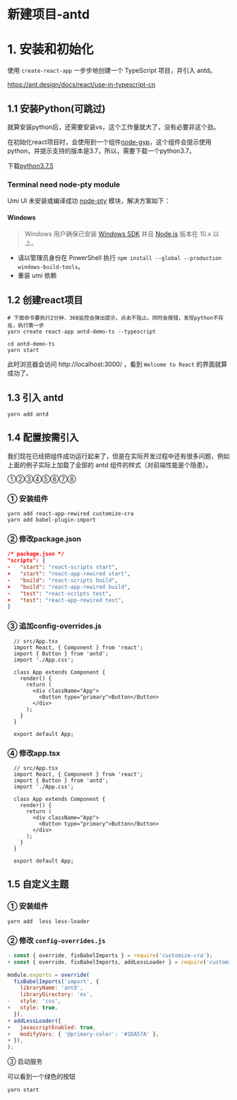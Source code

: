 # 新建项目-antd



# 1. 安装和初始化

使用 `create-react-app` 一步步地创建一个 TypeScript 项目，并引入 antd。

https://ant.design/docs/react/use-in-typescript-cn



## 1.1 安装Python(可跳过)

就算安装python后，还需要安装vs，这个工作量就大了，没有必要非这个劲。

在初始化react项目时，会使用到一个组件[node-gyp](https://github.com/nodejs/node-gyp)，这个组件会提示使用python，并提示支持的版本是3.7，所以，需要下载一个python3.7。

下载[python3.7.5](https://www.python.org/ftp/python/3.7.5/python-3.7.5-amd64.exe)

###  Terminal need node-pty module

Umi UI 未安装或编译成功 [node-pty](https://www.npmjs.com/package/node-pty) 模块，解决方案如下：

#### Windows

> Windows 用户确保已安装 [Windows SDK](https://developer.microsoft.com/en-us/windows/downloads/windows-10-sdk) 并且 [Node.js](https://nodejs.org/en/download/) 版本在 10.x 以上。

- 请以管理员身份在 PowerShell 执行 `npm install --global --production windows-build-tools`。
- 重装 umi 依赖



## 1.2 创建react项目



```shell
# 下面命令要执行2分钟，360监控会弹出提示，点击不阻止。同时会报错，发现python不存在，执行第一步
yarn create react-app antd-demo-ts --typescript

cd antd-demo-ts
yarn start
```



此时浏览器会访问 http://localhost:3000/ ，看到 `Welcome to React` 的界面就算成功了。



## 1.3 引入 antd

```shell
yarn add antd
```





## 1.4 配置按需引入

我们现在已经把组件成功运行起来了，但是在实际开发过程中还有很多问题，例如上面的例子实际上加载了全部的 antd 组件的样式（对前端性能是个隐患）。

①②③④⑤⑥⑦⑧

### ① 安装组件

```
yarn add react-app-rewired customize-cra	
yarn add babel-plugin-import
```



### ② 修改package.json

```json
/* package.json */
"scripts": {
-   "start": "react-scripts start",
+   "start": "react-app-rewired start",
-   "build": "react-scripts build",
+   "build": "react-app-rewired build",
-   "test": "react-scripts test",
+   "test": "react-app-rewired test",
}
```



### ③ 追加config-overrides.js

```tsx
  // src/App.tsx
  import React, { Component } from 'react';
  import { Button } from 'antd';
  import './App.css';

  class App extends Component {
    render() {
      return (
        <div className="App">
          <Button type="primary">Button</Button>
        </div>
      );
    }
  }

  export default App;
```



### ④ 修改app.tsx

```tsx
  // src/App.tsx
  import React, { Component } from 'react';
  import { Button } from 'antd';
  import './App.css';

  class App extends Component {
    render() {
      return (
        <div className="App">
          <Button type="primary">Button</Button>
        </div>
      );
    }
  }

  export default App;
```



## 1.5 自定义主题



### ① 安装组件

```
yarn add  less less-loader
```





### ② 修改 `config-overrides.js`

```js
- const { override, fixBabelImports } = require('customize-cra');
+ const { override, fixBabelImports, addLessLoader } = require('customize-cra');

module.exports = override(
  fixBabelImports('import', {
    libraryName: 'antd',
    libraryDirectory: 'es',
-   style: 'css',
+   style: true,
  }),
+ addLessLoader({
+   javascriptEnabled: true,
+   modifyVars: { '@primary-color': '#1DA57A' },
+ }),
);
```



③ 启动服务

可以看到一个绿色的按钮

```
yarn start
```

